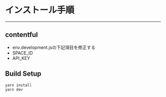 # インストール手順

****

## contentful
- env.development.jsの下記項目を修正する
- SPACE_ID
- API_KEY

## Build Setup
```
yarn install
yarn dev
```
